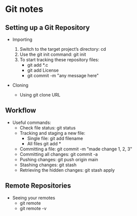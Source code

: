 # Git notes

## Setting up a Git Repository

- Importing
  1. Switch to the target project’s directory: cd
  2. Use the git init command: git init
  3. To start tracking these repository files: 
     - git add \*\.c
     - git add License
     - git commit \-m \"any message here\"

- Cloning 
  - Using git clone URL

## Workflow

- Useful commands:
  - Check file status: git status 
  - Tracking and staging a new file:
    - Single file: git add filename
    - All files git add \*
  - Committing a file: git commit -m "made change 1, 2, 3"
  - Committing all changes: git commit -a
  - Pushing changes: git push origin main
  - Stashing changes: git stash
  - Retrieving the hidden changes: git stash apply

## Remote Repositories

- Seeing your remotes
  - git remote 
  - git remote -v
